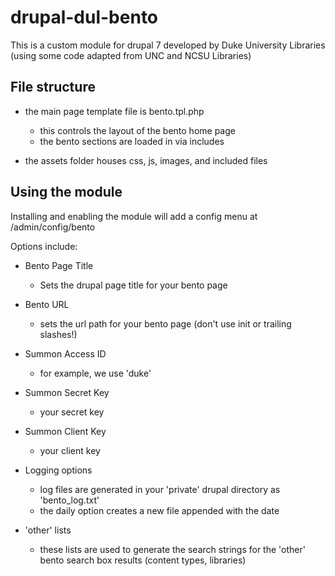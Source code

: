 drupal-dul-bento
================

This is a custom module for drupal 7 developed by Duke University Libraries (using some code adapted from UNC and NCSU Libraries)


File structure
---------------------
- the main page template file is bento.tpl.php
  - this controls the layout of the bento home page
  - the bento sections are loaded in via includes

- the assets folder houses css, js, images, and included files


Using the module
---------------------

Installing and enabling the module will add a config menu at /admin/config/bento

Options include:

- Bento Page Title
  - Sets the drupal page title for your bento page

- Bento URL
  - sets the url path for your bento page (don't use init or trailing slashes!)

- Summon Access ID
  - for example, we use 'duke'

- Summon Secret Key
  - your secret key

- Summon Client Key
  - your client key

- Logging options
  - log files are generated in your 'private' drupal directory as 'bento_log.txt'
  - the daily option creates a new file appended with the date

- 'other' lists
  - these lists are used to generate the search strings for the 'other' bento search box results (content types, libraries)

